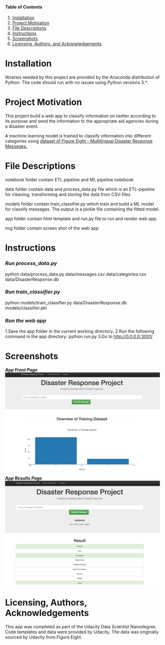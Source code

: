 #### Table of Contents

1. [Installation](#Installation)
2. [Project Motivation](#motivation)
3. [File Descriptions](#files)
4. [Instructions](#Instructions)
5. [Screenshots](#Screenshots)
6. [Licensing, Authors, and Acknowledgements](#licensing)


# Installation<a name="Installation"></a>
libraries needed by this project are provided by the Anaconda distribution of Python. The code should run with no 
issues using Python versions 3.*.

# Project Motivation<a name="motivation"></a>
This project build  a web app to classify information on twitter according to its purpose and send the information to the appropriate aid agencies during a disaster event.

A machine learning model is trained to classify information into different categories using [dataset of Figure Eight - Multilingual Disaster Response Messages.](https://www.figure-eight.com/dataset/combined-disaster-response-data/)

# File Descriptions<a name="files"></a>
notebook folder contain ETL pipeline and ML pipeline notebook

data folder contain data and process_data.py file which is an ETL-pipeline for cleaning, transforming and storing the data from CSV-files

models folder contain train_classifier.py which train and build a ML model for classify messages. The output is a pickle file containing the fitted model.

app folder contain html template and run.py file to  run and render web app.

img folder contain screen shot of the web app

# Instructions<a name="Instructions"></a>
### ***Run process_data.py***
python data/process_data.py data/messages.csv data/categories.csv data/DisasterResponse.db

### ***Run train_classifier.py***
python models/train_classifier.py data/DisasterResponse.db models/classifier.pkl

### ***Run the web app***
1.Save the app folder in the current working directory.
2.Run the following command in the app directory: python run.py
3.Go to http://0.0.0.0:3001/

# Screenshots

***App Front Page***
![Screenshot 1](https://github.com/haataa/disaster-response-pipline/blob/master/img/WX20190613-231443%402x.png)

***App Results Page***
![Screenshot 2](https://github.com/haataa/disaster-response-pipline/blob/master/img/WX20190613-231622%402x.png)


# Licensing, Authors, Acknowledgements<a name="licensing"></a>
This app was completed as part of the Udacity Data Scientist Nanodegree. Code templates and data were provided by Udacity. The data was originally sourced by Udacity from Figure Eight.

